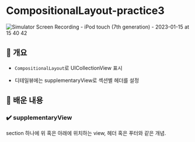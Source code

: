 # CompositionalLayout-practice3

![Simulator Screen Recording - iPod touch (7th generation) - 2023-01-15 at 15 40 42](https://user-images.githubusercontent.com/42196410/212527943-25d0f343-1457-44a1-86c3-bd1b2b78c768.gif)


## 🧩 개요

- `CompositionalLayout`로 UICollectionView 표시

- 디테일뷰에는 supplementaryView로 섹션별 헤더를 설정

## 🤔 배운 내용

### ✔️ supplementaryView

section 하나에 위 혹은 아래에 위치하는 view, 헤더 혹은 푸터와 같은 개념.


